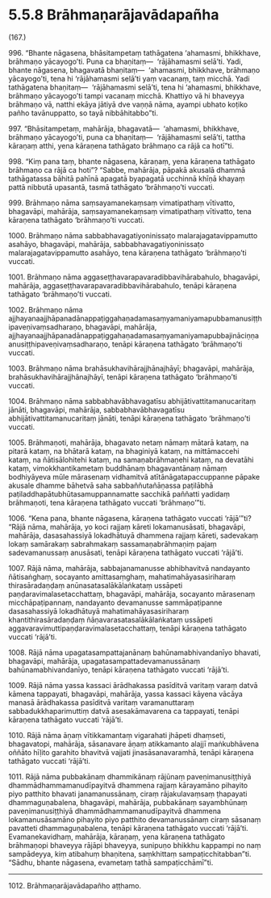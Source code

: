 

# 5.5.8 Brāhmaṇarājavādapañha




(167.)

996\. “Bhante nāgasena, bhāsitampetaṃ tathāgatena ‘ahamasmi, bhikkhave, brāhmaṇo yācayogo’ti. Puna ca bhaṇitaṃ—  ‘rājāhamasmi selā’ti. Yadi, bhante nāgasena, bhagavatā bhaṇitaṃ—  ‘ahamasmi, bhikkhave, brāhmaṇo yācayogo’ti, tena hi ‘rājāhamasmi selā’ti yaṃ vacanaṃ, taṃ micchā. Yadi tathāgatena bhaṇitaṃ—  ‘rājāhamasmi selā’ti, tena hi ‘ahamasmi, bhikkhave, brāhmaṇo yācayogo’ti tampi vacanaṃ micchā. Khattiyo vā hi bhaveyya brāhmaṇo vā, natthi ekāya jātiyā dve vaṇṇā nāma, ayampi ubhato koṭiko pañho tavānuppatto, so tayā nibbāhitabbo”ti.

997\. “Bhāsitampetaṃ, mahārāja, bhagavatā—  ‘ahamasmi, bhikkhave, brāhmaṇo yācayogo’ti, puna ca bhaṇitaṃ—  ‘rājāhamasmi selā’ti, tattha kāraṇaṃ atthi, yena kāraṇena tathāgato brāhmaṇo ca rājā ca hotī”ti.

998\. “Kiṃ pana taṃ, bhante nāgasena, kāraṇaṃ, yena kāraṇena tathāgato brāhmaṇo ca rājā ca hoti”? “Sabbe, mahārāja, pāpakā akusalā dhammā tathāgatassa bāhitā pahīnā apagatā byapagatā ucchinnā khīṇā khayaṃ pattā nibbutā upasantā, tasmā tathāgato ‘brāhmaṇo’ti vuccati.

999\. Brāhmaṇo nāma saṃsayamanekaṃsaṃ vimatipathaṃ vītivatto, bhagavāpi, mahārāja, saṃsayamanekaṃsaṃ vimatipathaṃ vītivatto, tena kāraṇena tathāgato ‘brāhmaṇo’ti vuccati.

1000\. Brāhmaṇo nāma sabbabhavagatiyoninissaṭo malarajagatavippamutto asahāyo, bhagavāpi, mahārāja, sabbabhavagatiyoninissaṭo malarajagatavippamutto asahāyo, tena kāraṇena tathāgato ‘brāhmaṇo’ti vuccati.

1001\. Brāhmaṇo nāma aggaseṭṭhavarapavaradibbavihārabahulo, bhagavāpi, mahārāja, aggaseṭṭhavarapavaradibbavihārabahulo, tenāpi kāraṇena tathāgato ‘brāhmaṇo’ti vuccati.

1002\. Brāhmaṇo nāma ajjhayanaajjhāpanadānappaṭiggahaṇadamasaṃyamaniyamapubbamanusiṭṭhipaveṇivaṃsadharaṇo, bhagavāpi, mahārāja, ajjhayanaajjhāpanadānappaṭiggahaṇadamasaṃyamaniyamapubbajināciṇṇaanusiṭṭhipaveṇivaṃsadharaṇo, tenāpi kāraṇena tathāgato ‘brāhmaṇo’ti vuccati.

1003\. Brāhmaṇo nāma brahāsukhavihārajjhānajhāyī; bhagavāpi, mahārāja, brahāsukhavihārajjhānajhāyī, tenāpi kāraṇena tathāgato ‘brāhmaṇo’ti vuccati.

1004\. Brāhmaṇo nāma sabbabhavābhavagatīsu abhijātivattitamanucaritaṃ jānāti, bhagavāpi, mahārāja, sabbabhavābhavagatīsu abhijātivattitamanucaritaṃ jānāti, tenāpi kāraṇena tathāgato ‘brāhmaṇo’ti vuccati.

1005\. Brāhmaṇoti, mahārāja, bhagavato netaṃ nāmaṃ mātarā kataṃ, na pitarā kataṃ, na bhātarā kataṃ, na bhaginiyā kataṃ, na mittāmaccehi kataṃ, na ñātisālohitehi kataṃ, na samaṇabrāhmaṇehi kataṃ, na devatāhi kataṃ, vimokkhantikametaṃ buddhānaṃ bhagavantānaṃ nāmaṃ bodhiyāyeva mūle mārasenaṃ vidhamitvā atītānāgatapaccuppanne pāpake akusale dhamme bāhetvā saha sabbaññutañāṇassa paṭilābhā paṭiladdhapātubhūtasamuppannamatte sacchikā paññatti yadidaṃ brāhmaṇoti, tena kāraṇena tathāgato vuccati ‘brāhmaṇo’”ti.

1006\. “Kena pana, bhante nāgasena, kāraṇena tathāgato vuccati ‘rājā’”ti? “Rājā nāma, mahārāja, yo koci rajjaṃ kāreti lokamanusāsati, bhagavāpi, mahārāja, dasasahassiyā lokadhātuyā dhammena rajjaṃ kāreti, sadevakaṃ lokaṃ samārakaṃ sabrahmakaṃ sassamaṇabrāhmaṇiṃ pajaṃ sadevamanussaṃ anusāsati, tenāpi kāraṇena tathāgato vuccati ‘rājā’ti.

1007\. Rājā nāma, mahārāja, sabbajanamanusse abhibhavitvā nandayanto ñātisaṅghaṃ, socayanto amittasaṃghaṃ, mahatimahāyasasiriharaṃ thirasāradaṇḍaṃ anūnasatasalākālaṅkataṃ ussāpeti paṇḍaravimalasetacchattaṃ, bhagavāpi, mahārāja, socayanto mārasenaṃ micchāpaṭipannaṃ, nandayanto devamanusse sammāpaṭipanne dasasahassiyā lokadhātuyā mahatimahāyasasiriharaṃ khantithirasāradaṇḍaṃ ñāṇavarasatasalākālaṅkataṃ ussāpeti aggavaravimuttipaṇḍaravimalasetacchattaṃ, tenāpi kāraṇena tathāgato vuccati ‘rājā’ti.

1008\. Rājā nāma upagatasampattajanānaṃ bahūnamabhivandanīyo bhavati, bhagavāpi, mahārāja, upagatasampattadevamanussānaṃ bahūnamabhivandanīyo, tenāpi kāraṇena tathāgato vuccati ‘rājā’ti.

1009\. Rājā nāma yassa kassaci ārādhakassa pasīditvā varitaṃ varaṃ datvā kāmena tappayati, bhagavāpi, mahārāja, yassa kassaci kāyena vācāya manasā ārādhakassa pasīditvā varitaṃ varamanuttaraṃ sabbadukkhaparimuttiṃ datvā asesakāmavarena ca tappayati, tenāpi kāraṇena tathāgato vuccati ‘rājā’ti.

1010\. Rājā nāma āṇaṃ vītikkamantaṃ vigarahati jhāpeti dhaṃseti, bhagavatopi, mahārāja, sāsanavare āṇaṃ atikkamanto alajjī maṅkubhāvena oññāto hīḷito garahito bhavitvā vajjati jinasāsanavaramhā, tenāpi kāraṇena tathāgato vuccati ‘rājā’ti.

1011\. Rājā nāma pubbakānaṃ dhammikānaṃ rājūnaṃ paveṇimanusiṭṭhiyā dhammādhammamanudīpayitvā dhammena rajjaṃ kārayamāno pihayito piyo patthito bhavati janamanussānaṃ, ciraṃ rājakulavaṃsaṃ ṭhapayati dhammaguṇabalena, bhagavāpi, mahārāja, pubbakānaṃ sayambhūnaṃ paveṇimanusiṭṭhiyā dhammādhammamanudīpayitvā dhammena lokamanusāsamāno pihayito piyo patthito devamanussānaṃ ciraṃ sāsanaṃ pavatteti dhammaguṇabalena, tenāpi kāraṇena tathāgato vuccati ‘rājā’ti. Evamanekavidhaṃ, mahārāja, kāraṇaṃ, yena kāraṇena tathāgato brāhmaṇopi bhaveyya rājāpi bhaveyya, sunipuṇo bhikkhu kappampi no naṃ sampādeyya, kiṃ atibahuṃ bhaṇitena, saṃkhittaṃ sampaṭicchitabban”ti. “Sādhu, bhante nāgasena, evametaṃ tathā sampaṭicchāmī”ti.

---

1012\. Brāhmaṇarājavādapañho aṭṭhamo.





